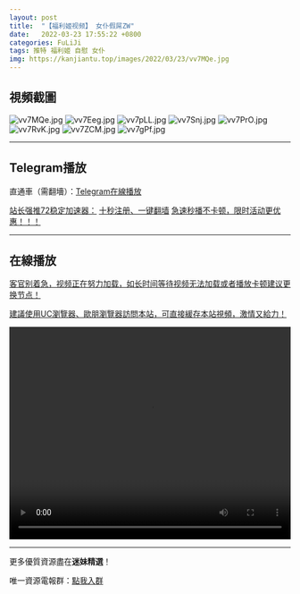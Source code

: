 ```yaml
---
layout: post
title:  "【福利姬视频】 女仆假屌ZW"
date:   2022-03-23 17:55:22 +0800
categories: FuLiJi
tags: 推特 福利姬 自慰 女仆
img: https://kanjiantu.top/images/2022/03/23/vv7MQe.jpg
---
```



## 視頻截圖

![vv7MQe.jpg](https://kanjiantu.top/images/2022/03/23/vv7MQe.jpg)
![vv7Eeg.jpg](https://kanjiantu.top/images/2022/03/23/vv7Eeg.jpg)
![vv7pLL.jpg](https://kanjiantu.top/images/2022/03/23/vv7pLL.jpg)
![vv7Snj.jpg](https://kanjiantu.top/images/2022/03/23/vv7Snj.jpg)
![vv7PrO.jpg](https://kanjiantu.top/images/2022/03/23/vv7PrO.jpg)
![vv7RvK.jpg](https://kanjiantu.top/images/2022/03/23/vv7RvK.jpg)
![vv7ZCM.jpg](https://kanjiantu.top/images/2022/03/23/vv7ZCM.jpg)
![vv7gPf.jpg](https://kanjiantu.top/images/2022/03/23/vv7gPf.jpg)

* * *
## Telegram播放

直通車（需翻墻）：[Telegram在線播放](https://t.me/mimeijingxuan/304)

<u>站长强推72稳定加速器：</u> [十秒注册、一键翻墙](https://www.mimei.blog/skip/vpn.html)
<u>急速秒播不卡顿，限时活动更优惠！！！</u>
* * *
## 在線播放
<u>客官别着急，视频正在努力加载，如长时间等待视频无法加载或者播放卡顿建议更换节点！</u>

<u>建議使用UC瀏覽器、歐朋瀏覽器訪問本站，可直接緩存本站視頻，激情又給力！</u>
<center><video src="https://cdn.publer.io/uploads/videos/6245e187db279731bbdea3f6/f5ddfc5910fc5fa9f66e82b277b054a5.mp4" width="100%" height="380px" controls="controls"></video></center>


* * *
更多優質資源盡在**迷妹精選**！

唯一資源電報群：[點我入群](https://t.me/mimeijingxuan)


